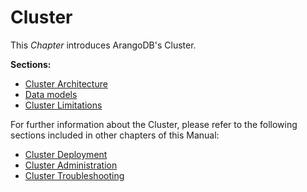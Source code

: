 Cluster
=======

This _Chapter_ introduces ArangoDB's Cluster.

**Sections:**

- [Cluster Architecture](Architecture.md)
- [Data models](DataModels.md)
- [Cluster Limitations](Limitations.md)

For further information about the Cluster, please refer to the following sections included in other chapters of this Manual:

- [Cluster Deployment](../../Deployment/Cluster/README.md)
- [Cluster Administration](../../Administration/Cluster/README.md)
- [Cluster Troubleshooting](../../Troubleshooting/Cluster/README.md)
